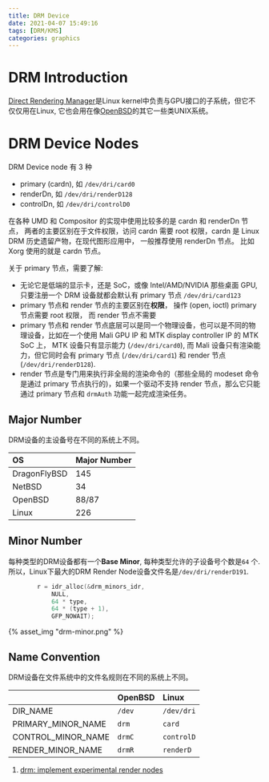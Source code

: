```yaml
---
title: DRM Device
date: 2021-04-07 15:49:16
tags: [DRM/KMS]
categories: graphics
---
```


# DRM Introduction
[Direct Rendering Manager](https://en.wikipedia.org/wiki/Direct_Rendering_Manager)是Linux kernel中负责与GPU接口的子系统，但它不仅仅用在Linux, 它也会用在像[OpenBSD](https://zh.wikipedia.org/zh-cn/OpenBSD)的其它一些类UNIX系统。

<!--more-->

# DRM Device Nodes

DRM Device node 有 3 种

- primary (cardn), 如 `/dev/dri/card0`
- renderDn, 如 `/dev/dri/renderD128`
- controlDn, 如 `/dev/dri/controlD0`

在各种 UMD 和 Compositor 的实现中使用比较多的是 cardn 和 renderDn 节点， 两者的主要区别在于文件权限，访问 cardn 需要 root 权限，cardn 是 Linux DRM 历史遗留产物，在现代图形应用中， 一般推荐使用 renderDn 节点。 比如 Xorg 使用的就是 cardn 节点。

关于 primary 节点，需要了解:
- 无论它是低端的显示卡，还是 SoC，或像 Intel/AMD/NVIDIA 那些桌面 GPU, 只要注册一个 DRM 设备就都会默认有 primary 节点 `/dev/dri/card123`
- primary 节点和 render 节点的主要区别在**权限**， 操作 (open, ioctl) primary 节点需要 root 权限， 而 render 节点不需要
- primary 节点和 render 节点底层可以是同一个物理设备，也可以是不同的物理设备，比如在一个使用 Mali GPU IP 和 MTK display controller IP 的 MTK SoC 上， MTK 设备只有显示能力 (`/dev/dri/card0`), 而 Mali 设备只有渲染能力，但它同时会有 primary 节点 (`/dev/dri/card1`) 和 render 节点 (`/dev/dri/renderD128`).
- render 节点是专门用来执行非全局的渲染命令的（那些全局的 modeset 命令是通过 primary 节点执行的)，如果一个驱动不支持 render 节点，那么它只能通过 primary 节点和 `drmAuth` 功能一起完成渲染任务。

## Major Number 
DRM设备的主设备号在不同的系统上不同。

| OS		    | Major Number |
|:--------------|:-------------|
| DragonFlyBSD  | 145          |
| NetBSD        | 34           |
| OpenBSD       | 88/87        |
| Linux         | 226          |

## Minor Number
每种类型的DRM设备都有一个**Base Minor**, 每种类型允许的子设备号个数是`64` 个. 所以，Linux下最大的DRM Render Node设备文件名是`/dev/dri/renderD191`.

```c
		r = idr_alloc(&drm_minors_idr,
			NULL,
			64 * type,
			64 * (type + 1),
			GFP_NOWAIT);
```

{% asset_img "drm-minor.png" %}

## Name Convention
DRM设备在文件系统中的文件名规则在不同的系统上不同。

|                       | OpenBSD         | Linux            |
|:----------------------|:----------------|:-----------------|
| DIR_NAME              | `/dev`          | `/dev/dri`       |
| PRIMARY_MINOR_NAME    | `drm`           | `card`           |
| CONTROL_MINOR_NAME    | `drmC`          | `controlD`       |
| RENDER_MINOR_NAME     | `drmR`          | `renderD`        |


1. [drm: implement experimental render nodes](https://cgit.freedesktop.org/~airlied/linux/commit/?h=drm-next&id=1793126fcebd7c18834f95d43b55e387a8803aa8)
